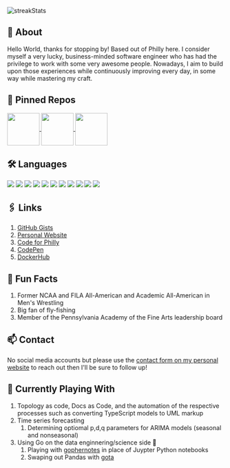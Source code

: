 <!--
![langStats](https://github-readme-stats.vercel.app/api/top-langs?username=speaud&show_icons=true&locale=en&layout=compact)
![commitStats](https://github-readme-stats.vercel.app/api?username=speaud&show_icons=true&locale=en)

thanks to https://github.com/denvercoder1/github-readme-streak-stats
@denvercoder1

https://streak-stats.demolab.com/demo/
https://github-readme-streak-stats.herokuapp.com/demo/

thanks to https://github.com/anuraghazra/github-readme-stats
@anuraghazra

if widget "broken" see https://github.com/anuraghazra/github-readme-stats?tab=readme-ov-file#important-notices-

---



-->

![streakStats](https://github-readme-streak-stats.herokuapp.com/?user=speaud&show_icons=true&locale=en&theme=radical)

## 👋 About

Hello World, thanks for stopping by! Based out of Philly here. I consider myself a very lucky, business-minded software engineer who has had the privilege to work with some very awesome people. Nowadays, I aim to build upon those experiences while continuously improving every day, in some way while mastering my craft.

## 🥇 Pinned Repos

<a href="https://github.com/speaud/vanilla-node-http-server">
  <img height=75 align="center" src="https://github-readme-stats.vercel.app/api/pin/?username=speaud&repo=vanilla-node-http-server&theme=radical" />
</a>
<a href="https://github.com/speaud/jupyter-runtime-template">
  <img height=75 align="center" src="https://github-readme-stats.vercel.app/api/pin/?username=speaud&repo=jupyter-runtime-template&theme=radical" />
</a>
<a href="https://github.com/speaud/go-runtime-env">
  <img height=75 align="center" src="https://github-readme-stats.vercel.app/api/pin/?username=speaud&repo=go-runtime-env&theme=radical" />
</a>

## 🛠️ Languages
![](https://img.shields.io/badge/-Go-black?style=flat-square&logo=Go)
![](https://img.shields.io/badge/-Python-black?style=flat-square&logo=Python)
![](https://img.shields.io/badge/-bash-black?style=flat-square&logo=shell)
![](https://img.shields.io/badge/-JavaScript-black?style=flat-square&logo=javascript)
![](https://img.shields.io/badge/-TypeScript-black?style=flat-square&logo=typescript)
![](https://img.shields.io/badge/-Nodejs-black?style=flat-square&logo=Node.js)
![](https://img.shields.io/badge/-MySQL-black?style=flat-square&logo=MySQL)
![](https://img.shields.io/badge/-PostgreSQL-black?style=flat-square&logo=PostgreSQL)
![](https://img.shields.io/badge/-MongoDB-black?style=flat-square&logo=mongodb)
![](https://img.shields.io/badge/-Neo4j-black?style=flat-square&logo=neo4j)
![](https://img.shields.io/badge/-Docker-black?style=flat-square&logo=Docker)

## 🖇️ Links
1. [GitHub Gists](https://gist.github.com/speaud)
2. [Personal Website](http://joshuamummert.com/)
3. [Code for Philly](https://codeforphilly.org/projects/philadelphia_lawyers_for_social_equity_-_record_expungement)
4. [CodePen](https://codepen.io/speaud)
5. [DockerHub](https://hub.docker.com/u/spudworksdevshop)

## 🥳 Fun Facts
1. Former NCAA and FILA All-American and Academic All-American in Men's Wrestling
2. Big fan of fly-fishing
3. Member of the Pennsylvania Academy of the Fine Arts leadership board

## 📫 Contact

No social media accounts but please use the [contact form on my personal website](https://www.joshuamummertstern.com) to reach out then I'll be sure to follow up!

## 🌱 Currently Playing With
1. Topology as code, Docs as Code, and the automation of the respective processes such as converting TypeScript models to UML markup
2. Time series forecasting
    1. Determining optiomal p,d,q parameters for ARIMA models (seasonal and nonseasonal)
1. Using Go on the data enginnering/science side 🤕
    1. Playing with [gophernotes](https://github.com/gopherdata/gophernotes) in place of Juypter Python notebooks
    1. Swaping out Pandas with [gota](https://github.com/go-gota/gota)

<!--

##### ⚡ Fun Facts
1. Avid traveler. For realz. As in, every other week at min!
2. I don't partake in social media
3. No video games here but they do look super cool!

##### 📫 How to reach me
1. Email

<p align="left"> <img src="https://komarev.com/ghpvc/?username=speaud&label=Profile%20views&color=0e75b6&style=flat" alt="speaud" /> </p>

## Repo Insights

![langStats](https://github-readme-stats.vercel.app/api/top-langs?username=speaud&show_icons=true&locale=en&layout=compact)

![commitStats](https://github-readme-stats.vercel.app/api?username=speaud&show_icons=true&locale=en)

![streakStats](https://github-readme-streak-stats.herokuapp.com/?user=speaud&show_icons=true&locale=en)

## ⚡ Technologies

![JavaScript](https://img.shields.io/badge/-JavaScript-black?style=flat-square&logo=javascript)
![Nodejs](https://img.shields.io/badge/-Nodejs-black?style=flat-square&logo=Node.js)
![React](https://img.shields.io/badge/-React-black?style=flat-square&logo=react)
![HTML5](https://img.shields.io/badge/-HTML5-E34F26?style=flat-square&logo=html5&logoColor=white)
![CSS3](https://img.shields.io/badge/-CSS3-1572B6?style=flat-square&logo=css3)
![TypeScript](https://img.shields.io/badge/-TypeScript-007ACC?style=flat-square&logo=typescript)
![MongoDB](https://img.shields.io/badge/-MongoDB-black?style=flat-square&logo=mongodb)
![Git](https://img.shields.io/badge/-Git-black?style=flat-square&logo=git)
![GitHub](https://img.shields.io/badge/-GitHub-181717?style=flat-square&logo=github)


**speaud/speaud** is a ✨ _special_ ✨ repository because its `README.md` (this file) appears on your GitHub profile.

Here are some ideas to get you started:

- 🔭 I’m currently working on ...
- 🌱 I’m currently learning ...
- 👯 I’m looking to collaborate on ...
- 🤔 I’m looking for help with ...
- 💬 Ask me about ...
- 📫 How to reach me: ...
- 😄 Pronouns: ...
- ⚡ Fun fact: ...
-->
